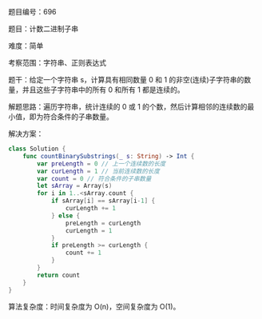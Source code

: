 题目编号：696

题目：计数二进制子串

难度：简单

考察范围：字符串、正则表达式

题干：给定一个字符串 s，计算具有相同数量 0 和 1 的非空(连续)子字符串的数量，并且这些子字符串中的所有 0 和所有 1 都是连续的。

解题思路：遍历字符串，统计连续的 0 或 1 的个数，然后计算相邻的连续数的最小值，即为符合条件的子串数量。

解决方案：

```swift
class Solution {
    func countBinarySubstrings(_ s: String) -> Int {
        var preLength = 0 // 上一个连续数的长度
        var curLength = 1 // 当前连续数的长度
        var count = 0 // 符合条件的子串数量
        let sArray = Array(s)
        for i in 1..<sArray.count {
            if sArray[i] == sArray[i-1] {
                curLength += 1
            } else {
                preLength = curLength
                curLength = 1
            }
            if preLength >= curLength {
                count += 1
            }
        }
        return count
    }
}
```

算法复杂度：时间复杂度为 O(n)，空间复杂度为 O(1)。